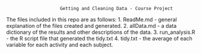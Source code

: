 						Getting and Cleaning Data - Course Project
The files included in this repo are as follows:
	1. ReadMe.md - general explanation of the files created and generated.
	2. allData.md - a data dictionary of the results and other descriptions of the data.
	3. run_analysis.R - the R script file that generated the tidy.txt
	4. tidy.txt - the average of each variable for each activity and each subject.